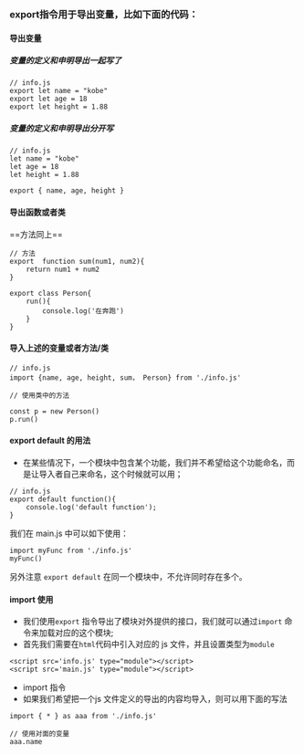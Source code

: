 ### export指令用于导出变量，比如下面的代码：

#### 导出变量
##### 变量的定义和申明导出一起写了
```
// info.js
export let name = "kobe"
export let age = 18
export let height = 1.88
```


##### 变量的定义和申明导出分开写
```
// info.js
let name = "kobe"
let age = 18
let height = 1.88

export { name, age, height }
```

#### 导出函数或者类
==方法同上==

```
// 方法
export  function sum(num1, num2){
    return num1 + num2
}

export class Person{
    run(){
        console.log('在奔跑')
    }
}
```


#### 导入上述的变量或者方法/类

```
// info.js
import {name, age, height, sum， Person} from './info.js'

// 使用类中的方法

const p = new Person()
p.run()
```

#### export default 的用法
- 在某些情况下，一个模块中包含某个功能，我们并不希望给这个功能命名，而是让导入者自己来命名，这个时候就可以用；


```
// info.js
export default function(){
    console.log('default function');
}
```
我们在 main.js 中可以如下使用：

```
import myFunc from './info.js'
myFunc()
```

另外注意 `export default`   在同一个模块中，不允许同时存在多个。

#### import 使用
- 我们使用`export` 指令导出了模块对外提供的接口，我们就可以通过`import` 命令来加载对应的这个模块;
- 首先我们需要在`html`代码中引入对应的 js 文件，并且设置类型为`module`

```
<script src='info.js' type="module"></script>
<script src='main.js' type="module"></script>
```
- import 指令
- 如果我们希望把一个js 文件定义的导出的内容均导入，则可以用下面的写法

```
import { * } as aaa from './info.js'

// 使用对面的变量
aaa.name
```

